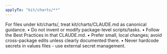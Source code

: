 ```yaml
---
applyTo: "kit/charts/**"
---
```


For files under kit/charts/, treat kit/charts/CLAUDE.md as canonical guidance. •
Do not invent or modify package-level scripts/tasks. • Follow the Best Practices
in that CLAUDE.md. • Prefer small, local changes; avoid cross-package edits
unless clearly documented there. • Never hardcode secrets in values files - use
external secret management.

